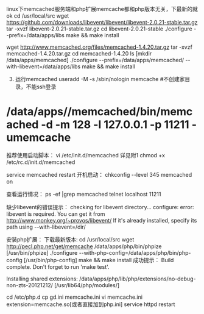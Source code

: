 linux下memcached服务端和php扩展memcache都和php版本无关，下最新的就ok
cd /usr/local/src
wget https://github.com/downloads/libevent/libevent/libevent-2.0.21-stable.tar.gz
tar -xvzf libevent-2.0.21-stable.tar.gz
cd libevent-2.0.21-stable
./configure --prefix=/data/apps/libs
make && make install

wget http://www.memcached.org/files/memcached-1.4.20.tar.gz
tar -xvzf memcached-1.4.20.tar.gz
cd memcached-1.4.20
ls
[mkdir /data/apps/memcached]
./configure --prefix=/data/apps/memcached/ --with-libevent=/data/apps/libs
make && make install

3. 运行memcached
useradd -M -s /sbin/nologin memcache #不创建家目录，不能ssh登录
# /data/apps//memcached/bin/memcached -d -m 128 -l 127.0.0.1 -p 11211 -umemcache
推荐使用启动脚本：
vi /etc/init.d/memcached 详见附1
chmod +x /etc/rc.d/init.d/memcached

service memcached restart
开机启动：
chkconfig --level 345 memcached on

查看运行情况：
ps -ef |grep memcached 
telnet localhost 11211

缺少libevent的错误提示：
checking for libevent directory... configure: error: libevent is required. You can get it from http://www.monkey.org/~provos/libevent/
      If it's already installed, specify its path using --with-libevent=/dir/

安装php扩展：
下载最新版本:
cd /usr/local/src
wget http://pecl.php.net/get/memcache
/data/apps/php/bin/phpize [/usr/bin/phpize]
./configure --with-php-config=/data/apps/php/bin/php-config [/usr/bin/php-config]
make && make install
成功提示：
Build complete.
Don't forget to run 'make test'.

Installing shared extensions:     /data/apps/php/lib/php/extensions/no-debug-non-zts-20121212/ [/usr/lib64/php/modules/]

cd /etc/php.d
cp gd.ini memcache.ini
vi memcache.ini
extension=memcache.so[或者直接加到php.ini]
service httpd restart